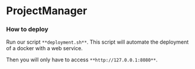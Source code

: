 # ProjectManager

### How to deploy

Run our script `**deployment.sh**`. This script will automate the deployment of a docker with a web service.

Then you will only have to access `**http://127.0.0.1:8080**`.

